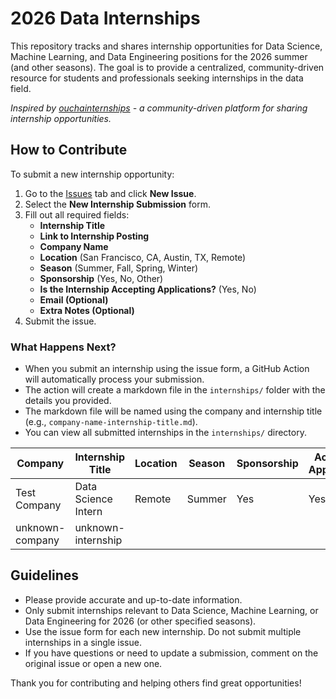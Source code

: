 # 2026 Data Internships

This repository tracks and shares internship opportunities for Data Science, Machine Learning, and Data Engineering positions for the 2026 summer (and other seasons). The goal is to provide a centralized, community-driven resource for students and professionals seeking internships in the data field.

*Inspired by [ouchainternships](https://github.com/ouchainternships/ouchainternships) - a community-driven platform for sharing internship opportunities.*

## How to Contribute

To submit a new internship opportunity:

1. Go to the [Issues](../../issues) tab and click **New Issue**.
2. Select the **New Internship Submission** form.
3. Fill out all required fields:
    - **Internship Title**
    - **Link to Internship Posting**
    - **Company Name**
    - **Location** (San Francisco, CA, Austin, TX, Remote)
    - **Season** (Summer, Fall, Spring, Winter)
    - **Sponsorship** (Yes, No, Other)
    - **Is the Internship Accepting Applications?** (Yes, No)
    - **Email (Optional)**
    - **Extra Notes (Optional)**
4. Submit the issue.

### What Happens Next?

- When you submit an internship using the issue form, a GitHub Action will automatically process your submission.
- The action will create a markdown file in the `internships/` folder with the details you provided.
- The markdown file will be named using the company and internship title (e.g., `company-name-internship-title.md`).
- You can view all submitted internships in the `internships/` directory.

<!-- INTERNSHIP_TABLE_START -->
| Company | Internship Title | Location | Season | Sponsorship | Accepting Applications | Link |
|---------|------------------|----------|--------|-------------|-----------------------|------|
| Test Company | Data Science Intern | Remote | Summer | Yes | Yes | [https://example.com](https://example.com) |
| unknown-company | unknown-internship |  |  |  |  | []() |
<!-- INTERNSHIP_TABLE_END -->

## Guidelines

- Please provide accurate and up-to-date information.
- Only submit internships relevant to Data Science, Machine Learning, or Data Engineering for 2026 (or other specified seasons).
- Use the issue form for each new internship. Do not submit multiple internships in a single issue.
- If you have questions or need to update a submission, comment on the original issue or open a new one.

Thank you for contributing and helping others find great opportunities! 
